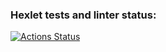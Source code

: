 ### Hexlet tests and linter status:
[![Actions Status](https://github.com/2PizzaOz/frontend-project-11/actions/workflows/hexlet-check.yml/badge.svg)](https://github.com/2PizzaOz/frontend-project-11/actions)